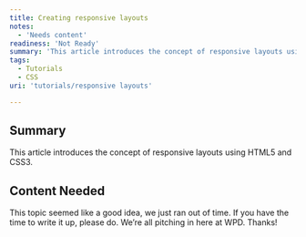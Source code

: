 ```yaml
---
title: Creating responsive layouts
notes:
  - 'Needs content'
readiness: 'Not Ready'
summary: 'This article introduces the concept of responsive layouts using HTML5 and CSS3.'
tags:
  - Tutorials
  - CSS
uri: 'tutorials/responsive layouts'

---
```

## Summary

This article introduces the concept of responsive layouts using HTML5 and CSS3.

## Content Needed

This topic seemed like a good idea, we just ran out of time. If you have the time to write it up, please do. We’re all pitching in here at WPD. Thanks!
